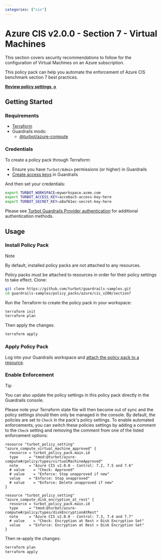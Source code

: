 ```yaml
---
categories: ["cis"]
---
```


# Azure CIS v2.0.0 - Section 7 - Virtual Machines

This section covers security recommendations to follow for the configuration of Virtual Machines on an Azure subscription.

This policy pack can help you automate the enforcement of Azure CIS benchmark section 7 best practices.

**[Review policy settings →](https://hub-guardrails-turbot-com-git-development-turbot.vercel.app/policy-packs/azure/cis_v200/section7/settings)**

## Getting Started

### Requirements

- [Terraform](https://developer.hashicorp.com/terraform/tutorials/aws-get-started/install-cli)
- Guardrails mods:
  - [@turbot/azure-compute](https://hub-guardrails-turbot-com-git-development-turbot.vercel.app/azure/mods/azure-compute)

### Credentials

To create a policy pack through Terraform:

- Ensure you have `Turbot/Admin` permissions (or higher) in Guardrails
- [Create access keys](https://turbot.com/guardrails/docs/guides/iam/access-keys#generate-a-new-guardrails-api-access-key) in Guardrails

And then set your credentials:

```sh
export TURBOT_WORKSPACE=myworkspace.acme.com
export TURBOT_ACCESS_KEY=acce6ac5-access-key-here
export TURBOT_SECRET_KEY=a8af61ec-secret-key-here
```

Please see [Turbot Guardrails Provider authentication](https://registry.terraform.io/providers/turbot/turbot/latest/docs#authentication) for additional authentication methods.

## Usage

### Install Policy Pack

> [!NOTE]
> By default, installed policy packs are not attached to any resources.
>
> Policy packs must be attached to resources in order for their policy settings to take effect.
> Clone:

```sh
git clone https://github.com/turbot/guardrails-samples.git
cd guardrails-samples/policy_packs/azure/cis_v200/section7
```

Run the Terraform to create the policy pack in your workspace:

```sh
terraform init
terraform plan
```

Then apply the changes:

```sh
terraform apply
```

### Apply Policy Pack

Log into your Guardrails workspace and [attach the policy pack to a resource](https://turbot.com/guardrails/docs/guides/working-with-folders/smart#attach-a-smart-folder-to-a-resource).

### Enable Enforcement

> [!TIP]
> You can also update the policy settings in this policy pack directly in the Guardrails console.
>
> Please note your Terraform state file will then become out of sync and the policy settings should then only be managed in the console.
> By default, the policies are set to `Check` in the pack's policy settings. To enable automated enforcements, you can switch these policies settings by adding a comment to the `Check` setting and removing the comment from one of the listed enforcement options:

```hcl
resource "turbot_policy_setting" "azure_compute_virtual_machine_approved" {
  resource = turbot_policy_pack.main.id
  type     = "tmod:@turbot/azure-compute#/policy/types/virtualMachineApproved"
  note     = "Azure CIS v2.0.0 - Control: 7.2, 7.5 and 7.6"
  # value    = "Check: Approved"
  # value    = "Enforce: Stop unapproved if new"
  value    = "Enforce: Stop unapproved"
  # value    = "Enforce: Delete unapproved if new"
}

resource "turbot_policy_setting" "azure_compute_disk_encryption_at_rest" {
  resource = turbot_policy_pack.main.id
  type     = "tmod:@turbot/azure-compute#/policy/types/diskEncryptionAtRest"
  note     = "Azure CIS v2.0.0 - Control: 7.3, 7.4 and 7.7"
  # value    = "Check: Encryption at Rest > Disk Encryption Set"
  value    = "Enforce: Encryption at Rest > Disk Encryption Set"
}
```

Then re-apply the changes:

```sh
terraform plan
terraform apply
```
